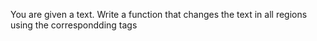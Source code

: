 You are given a text. Write a function that changes
the text in all regions using the correspondding tags


